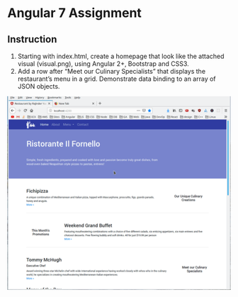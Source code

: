 # Angular 7 Assignment

## Instruction

1. Starting with index.html, create a homepage that look like the attached visual (visual.png), using Angular 2+, Bootstrap and CSS3.
1. Add a row after “Meet our Culinary Specialists” that displays the restaurant’s menu in a grid. Demonstrate data binding to an array of JSON objects.

![Animation of website](images/restaurant.gif)

